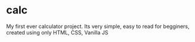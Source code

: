 # calc
My first ever calculator project. Its very simple, easy to read for begginers, created using only HTML, CSS, Vanilla JS
